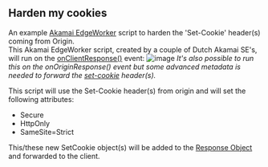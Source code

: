 ## Harden my cookies ##
An example [Akamai EdgeWorker](https://techdocs.akamai.com/edgeworkers/docs) script to harden the 'Set-Cookie' header(s) coming from Origin.<br>
This Akamai EdgeWorker script, created by a couple of Dutch Akamai SE's, will run on the [onClientResponse()](https://techdocs.akamai.com/edgeworkers/docs/event-handler-functions) event: 
![image](https://user-images.githubusercontent.com/3455889/151361541-3b3c4228-a391-4f40-b270-c2396e18945a.png)
_It's also possible to run this on the onOriginResponse() event but some advanced metadata is needed to forward the [set-cookie](https://techdocs.akamai.com/edgeworkers/docs/cookies) header(s)._

This script will use the Set-Cookie header(s) from origin and will set the following attributes:
- Secure
- HttpOnly
- SameSite=Strict

This/these new SetCookie object(s) will be added to the [Response Object](https://techdocs.akamai.com/edgeworkers/docs/response-object) and forwarded to the client.
